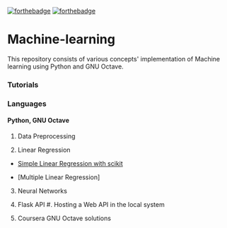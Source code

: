 
[![forthebadge](https://forthebadge.com/images/badges/made-with-python.svg)](https://forthebadge.com)
[![forthebadge](https://forthebadge.com/images/badges/built-with-love.svg)](https://forthebadge.com)
# Machine-learning
This repository consists of various concepts' implementation of Machine learning using Python and GNU Octave.

### Tutorials

### Languages
#### Python, GNU Octave
1) Data Preprocessing

2) Linear Regression

* [Simple Linear Regression with scikit](https://github.com/srishilesh/Machine-learning-Self/blob/master/Linear%20Regression/Simple%20Linear%20Regression/simple_linear_regression.py)

* [Multiple Linear Regression]

3) Neural Networks

4) Flask API 
      #. Hosting a Web API in the local system
      
5) Coursera GNU Octave solutions
 
